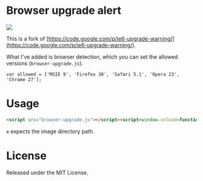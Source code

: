# Browser upgrade alert

![](https://github.com/miguelmota/browser-upgrade/blob/master/screenshot.png)

This is a fork of [https://code.google.com/p/ie6-upgrade-warning/](https://code.google.com/p/ie6-upgrade-warning/).

What I've added is browser detection, which you can set the allowed versions (`browser-upgrade.js`).

```
var allowed = ['MSIE 9', 'Firefox 30', 'Safari 5.1', 'Opera 23', 'Chrome 27'];
```

# Usage

```html
<script src="browser-upgrade.js"></script><script>window.onload=function(){e('./')}</script>
```

`e` expects the image directory path.

# License

Released under the MIT License.
